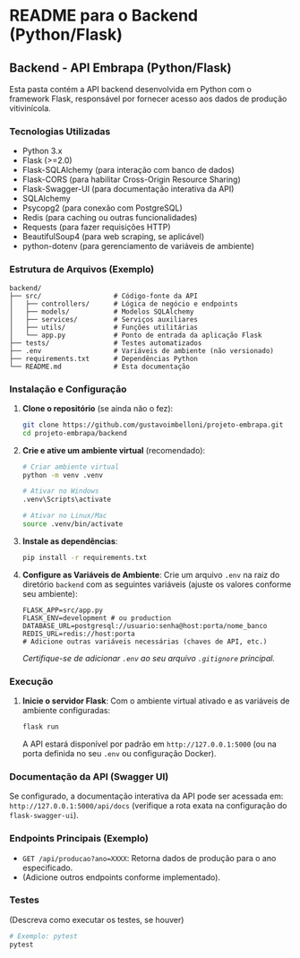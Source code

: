 # README para o Backend (Python/Flask)

## Backend - API Embrapa (Python/Flask)

Esta pasta contém a API backend desenvolvida em Python com o framework Flask, responsável por fornecer acesso aos dados de produção vitivinícola.

### Tecnologias Utilizadas

- Python 3.x
- Flask (>=2.0)
- Flask-SQLAlchemy (para interação com banco de dados)
- Flask-CORS (para habilitar Cross-Origin Resource Sharing)
- Flask-Swagger-UI (para documentação interativa da API)
- SQLAlchemy
- Psycopg2 (para conexão com PostgreSQL)
- Redis (para caching ou outras funcionalidades)
- Requests (para fazer requisições HTTP)
- BeautifulSoup4 (para web scraping, se aplicável)
- python-dotenv (para gerenciamento de variáveis de ambiente)

### Estrutura de Arquivos (Exemplo)

```
backend/
├── src/                  # Código-fonte da API
│   ├── controllers/      # Lógica de negócio e endpoints
│   ├── models/           # Modelos SQLAlchemy
│   ├── services/         # Serviços auxiliares
│   ├── utils/            # Funções utilitárias
│   └── app.py            # Ponto de entrada da aplicação Flask
├── tests/                # Testes automatizados
├── .env                  # Variáveis de ambiente (não versionado)
├── requirements.txt      # Dependências Python
└── README.md             # Esta documentação
```

### Instalação e Configuração

1.  **Clone o repositório** (se ainda não o fez):
    ```bash
    git clone https://github.com/gustavoimbelloni/projeto-embrapa.git
    cd projeto-embrapa/backend
    ```

2.  **Crie e ative um ambiente virtual** (recomendado):
    ```bash
    # Criar ambiente virtual
    python -m venv .venv

    # Ativar no Windows
    .venv\Scripts\activate

    # Ativar no Linux/Mac
    source .venv/bin/activate
    ```

3.  **Instale as dependências**:
    ```bash
    pip install -r requirements.txt
    ```

4.  **Configure as Variáveis de Ambiente**:
    Crie um arquivo `.env` na raiz do diretório `backend` com as seguintes variáveis (ajuste os valores conforme seu ambiente):
    ```dotenv
    FLASK_APP=src/app.py
    FLASK_ENV=development # ou production
    DATABASE_URL=postgresql://usuario:senha@host:porta/nome_banco
    REDIS_URL=redis://host:porta
    # Adicione outras variáveis necessárias (chaves de API, etc.)
    ```
    *Certifique-se de adicionar `.env` ao seu arquivo `.gitignore` principal.*

### Execução

1.  **Inicie o servidor Flask**:
    Com o ambiente virtual ativado e as variáveis de ambiente configuradas:
    ```bash
    flask run
    ```
    A API estará disponível por padrão em `http://127.0.0.1:5000` (ou na porta definida no seu `.env` ou configuração Docker).

### Documentação da API (Swagger UI)

Se configurado, a documentação interativa da API pode ser acessada em:
`http://127.0.0.1:5000/api/docs` (verifique a rota exata na configuração do `flask-swagger-ui`).

### Endpoints Principais (Exemplo)

- `GET /api/producao?ano=XXXX`: Retorna dados de produção para o ano especificado.
- (Adicione outros endpoints conforme implementado).

### Testes

(Descreva como executar os testes, se houver)
```bash
# Exemplo: pytest
pytest
```
